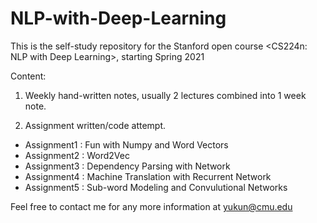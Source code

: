 # NLP-with-Deep-Learning

This is the self-study repository for the Stanford open course <CS224n: NLP with Deep Learning>, starting Spring 2021

Content: 

1. Weekly hand-written notes, usually 2 lectures combined into 1 week note.

2. Assignment written/code attempt.

+ Assignment1 : Fun with Numpy and Word Vectors
+ Assignment2 : Word2Vec
+ Assignment3 : Dependency Parsing with Network
+ Assignment4 : Machine Translation with Recurrent Network
+ Assignment5 : Sub-word Modeling and Convulutional Networks

Feel free to contact me for any more information at yukun@cmu.edu
